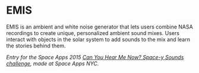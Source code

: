 EMIS
====
EMIS is an ambient and white noise generator that lets users combine NASA recordings to create unique, personalized ambient sound mixes. Users interact with objects in the solar system to add sounds to the mix and learn the stories behind them. 

_Entry for the Space Apps 2015 [Can You Hear Me Now? Space-y Sounds challenge](https://2015.spaceappschallenge.org/challenge/can-you-hear-me-now-space-y-sounds/), made at Space Apps NYC._
